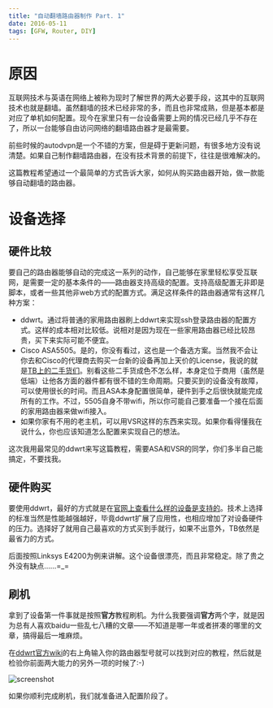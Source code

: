 ```yaml
---
title: "自动翻墙路由器制作 Part. 1"
date: 2016-05-11
tags: [GFW, Router, DIY]
---
```


# 原因

互联网技术与英语在网络上被称为现时了解世界的两大必要手段，这其中的互联网技术也就是翻墙。虽然翻墙的技术已经非常的多，而且也非常成熟，但是基本都是对应了单机如何配置。现今在家里只有一台设备需要上网的情况已经几乎不存在了，所以一台能够自由访问网络的翻墙路由器才是最需要。

前些时候的autodvpn是一个不错的方案，但是碍于更新问题，有很多地方没有说清楚。如果自己制作翻墙路由器，在没有技术背景的前提下，往往是很难解决的。

这篇教程希望通过一个最简单的方式告诉大家，如何从购买路由器开始，做一款能够自动翻墙的路由器。


# 设备选择


## 硬件比较

要自己的路由器能够自动的完成这一系列的动作，自己能够在家里轻松享受互联网，是需要一定的基本条件的——路由器支持高级的配置。支持高级配置无非即是脚本，或者一些其他非web方式的配置方式。满足这样条件的路由器通常有这样几种方案：

- ddwrt。通过将普通的家用路由器刷上ddwrt来实现ssh登录路由器的配置方式。这样的成本相对比较低。说相对是因为现在一些家用路由器已经比较昂贵，买下来实际可能不便宜。
- Cisco ASA5505。是的，你没有看过，这也是一个备选方案。当然我不会让你去和Cisco的代理商去购买一台新的设备再加上天价的License，我说的就是[TB上的二手货们](http://s.taobao.com/search?q=asa+5505+%B6%FE%CA%D6&commend=all&ssid=s5-e&search_type=mall&sourceId=tb.index&spm=1.1000386.5803581.d4908513)。别看这些二手货成色不怎么样，本身定位于商用（虽然是低端）让他各方面的器件都有很不错的生命周期。只要买到的设备没有故障，可以使用很长的时间。而且ASA本身配置很简单，硬件到手之后很快就能完成所有的工作。不过，5505自身不带wifi，所以你可能自己要准备一个接在后面的家用路由器来做wifi接入。
- 如果你家有不用的老主机，可以用VSR这样的东西来实现。如果你看得懂我在说什么，你也应该知道怎么配置来实现自己的想法。

这次我用最常见的ddwrt来写这篇教程，需要ASA和VSR的同学，你们多半自己能搞定，不要找我。


## 硬件购买

要使用ddwrt，最好的方式就是在[官网上查看什么样的设备是支持的](http://www.dd-wrt.com/wiki/index.php/Supported_Devices)。技术上选择的标准当然是性能越强越好，毕竟ddwrt扩展了应用性，也相应增加了对设备硬件的压力。选择好了就用自己最喜欢的方式买到手就行，如果不出意外，TB依然是最省力的方式。

后面按照Linksys E4200为例来讲解。这个设备很漂亮，而且非常稳定。除了贵之外没有缺点……=_=


## 刷机

拿到了设备第一件事就是按照**官方**教程刷机。为什么我要强调**官方**两个字，就是因为总有人喜欢baidu一些乱七八糟的文章——不知道是哪一年或者拼凑的哪里的文章，搞得最后一堆麻烦。

在[ddwrt官方wiki](http://www.dd-wrt.com/wiki/index.php/Main_Page)的右上角输入你的路由器型号就可以找到对应的教程，然后就是检验你前面两大能力的另外一项的时候了:-)  

![screenshot](media/15658731987279/screenshot.png)

如果你顺利完成刷机，我们就准备进入配置阶段了。


